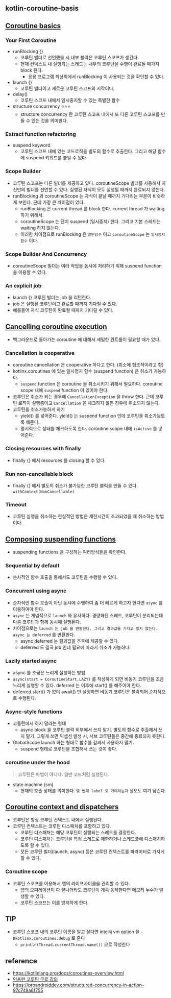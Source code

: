 ## kotlin-coroutine-basis

## [Coroutine basics](https://kotlinlang.org/docs/coroutines-basics.html)
### Your First Coroutine
* runBlocking {}
  * 코루틴 빌더로 선언했을 시 내부 블럭은 코루틴 스코프가 생긴다.
  * 현재 컨텍스트 내 실행되는 스레드는 내부의 코루틴을 수행이 완료될 때가지 block 된다.
    * 응용 프로그램 최상위에서 runBlocking 이 사용되는 것을 확인할 수 있다.
* launch {}
  * 코루틴 빌더이고 새로운 코루틴 스코프의 시작이다.
* delay()
  * 코루틴 스코프 내에서 일시중지할 수 있는 특별한 함수
* structure concurrency ⭐⭐⭐
  * structure concurrency 란 코루틴 스코프 내에서 또 다른 코루틴 스코프를 만들 수 있는 것을 의미한다.

### Extract function refactoring
* suspend keyword
  * 코루틴 스코프 내에 있는 코드로직을 별도의 함수로 추출한다. 그리고 해당 함수에 suspend 키워드를 붙일 수 있다.
  
### Scope Builder
* 코루틴 스코프는 다른 빌더를 제공하고 있다. coroutineScope 빌더를 사용해서 자신만의 빌더를 선언할 수 있다. 실행된 자식이 모두 실행될 때까지 완료되지 않는다.
* runBlocking 과 coroutineScope 는 자식이 끝날 때까지 기다리는 부분이 비슷하게 보인다. 근데 가장 큰 차이점이 있다.
  * runBlocking 은 current thread 를 block 한다. current thread 가 waiting 하기 위해서.
  * coroutineScope 는 단지 suspend (일시중지) 한다. 그리고 기본 스레드는 waiting 하지 않는다.
  * 이러한 차이점으로 runBlocking 은 `일반함수` 이고 `coroutineScope` 는 `일시정지 함수` 이다.

### Scope Builder And Concurrency
* coroutineScope 빌더는 여러 작업을 동시에 처리하기 위해 suspend function 을 이용할 수 있다.

### An explicit job
* launch {} 코루틴 빌더는 job 을 리턴한다. 
* job 은 실행된 코루틴이고 완료할 때까지 기다릴 수 있다.
* 예를들어 자식 코루틴이 완료될 때까지 기다릴 수 있다.

## [Cancelling coroutine execution](https://kotlinlang.org/docs/cancellation-and-timeouts.html)
* 백그라운드로 돌아가는 coroutine 에 대해서 세밀한 컨트롤이 필요할 때가 있다.

### Cancellation is cooperative
* coroutine cancellation 은 cooperative 하다고 한다. (취소에 협조적이라고 함)
* kotlinx.coroutines 에 있는 일시정지 함수 (suspend function) 은 취소가 가능하다.
  * `suspend` function 은 coroutine 을 취소시키기 위해서 필요하다. coroutine scope 내에 `suspend` function 이 있어야 한다.
* 코루틴은 취소가 되는 경우에 `CancellationException` 을 throw 한다. 근데 코루틴 로직이 실행중이고 `Cancellation` 을 체크하지 않은 경우에 취소되지 않는다.
* 코루틴을 취소가능하게 하기
  * yield() 를 넣어준다. yield() 는 suspend function 인데 코루틴을 취소가능토록 해준다.
  * 명시적으로 상태를 체크하도록 한다. coroutine scope 내에 `isActive` 를 넣어준다.

### Closing resources with finally 
* finally {} 에서 resources 를 closing 할 수 있다.

### Run non-cancellable block
* finally {} 에서 별도의 취소가 불가능한 코루틴 블럭을 만들 수 있다. `withContext(NonCancellable)`

### Timeout
* 코루틴 실행을 취소하는 현실적인 방법은 제한시간이 초과되었을 때 취소하는 방법이다.

## [Composing suspending functions](https://kotlinlang.org/docs/composing-suspending-functions.html)
* suspending functions 을 구성하는 여러방식들을 확인한다.

### Sequential by default
* 순차적인 함수 호출을 통해서도 코루틴을 수행할 수 있다.

### Concurrent using async
* 순차적인 함수 호출이 아닌 동시에 수행하여 좀 더 빠르게 하고자 한다면 `async` 를 이용하여야 한다.
* `async` 는 개념적으로 `launch` 와 유사하다. 경량화된 스레드, 코루틴이 분리되는데 다른 코루틴과 함께 동시에 실행된다.
* 차이점으로는 `launch 는 job 을 반환한다. 그리고 결과값을 가지고 있지 않는다.` `async 는 deferred` 를 반환한다.
  * async deferred 는 결과값을 추후에 제공할 수 있다.
  * deferred 도 결국 job 인데 필요에 따라서 취소가 가능하다.

### Lazily started async
* async 를 조금은 느리게 실행하는 방법
* `async(start = CoroutineStart.LAZY)` 를 작성하게 되면 비동기 코루틴을 조금 느리게 실행할 수 있다. deferred 는 이후에 start() 를 해주어야 한다.
* deferred.start() 가 없이 await() 만 설정하면 비동기 코루틴은 블락되어 순차적으로 수행된다.

### Async-style functions
* 코틀린에서 하지 말라는 형태
  * async block 을 코루틴 블럭 외부에서 쓰지 말기. 별도의 함수로 추출해서 쓰지 말기. 그렇게 쓰면 익셉션 발생 시, 서브 코루틴들은 중간에 종료되지 못한다.
* GlobalScope launch 하는 형태로 함수를 감싸서 사용하지 말기.
  * suspend 형태로 코루틴을 조합해서 쓰는 것이 좋다.

### coroutine under the hood
> 코루틴은 마법이 아니다. 일반 코드처럼 실행된다.
* state machine (sm)
  * 현재의 호출 상태를 의미한다. `몇 번째 label 로 가야하는지` 정보도 여기 담긴다.

## [Coroutine context and dispatchers](https://kotlinlang.org/docs/coroutine-context-and-dispatchers.html)
* 코루틴은 항상 코루틴 컨텍스트 내에서 실행된다.
* 코루틴 컨텍스트는 코루틴 디스패처를 포함하고 있다.
  * 코루틴 디스패처는 해당 코루틴이 실행되는 스레드를 결정한다.
  * 코루틴 디스패처는 코루틴을 특정 스레드로 제한하거나 스레드풀에 디스패치하도록 할 수 있다.
  * 모든 코루틴 빌더(launch, async) 등은 코루틴 컨텍스트를 파라미터로 가지게 할 수 있다.

### Coroutine scope
* 코루틴 스코프를 이용해서 앱의 라이프사이클을 관리할 수 있다.
  * 앱의 오퍼레이션이 다 끝나더라도 코루틴이 계속 동작한다면 메모리 누수가 발생할 수 있다.
  * 코루틴 스코프는 이를 방지하게 한다.

## TIP
* 코루틴 스코프 내의 코루틴 이름을 알고 싶다면 intellij vm option 을 `-Dkotlinx.coroutines.debug` 로 준다
  * `println(Thread.currentThread.name())` 으로 작성한다

## reference
* https://kotlinlang.org/docs/coroutines-overview.html
* [인프런 코루틴 무료 강의](https://www.inflearn.com/course/%EC%83%88%EC%B0%A8%EC%9B%90-%EC%BD%94%ED%8B%80%EB%A6%B0-%EC%BD%94%EB%A3%A8%ED%8B%B4/dashboard)
* https://proandroiddev.com/structured-concurrency-in-action-97c749a8f755
